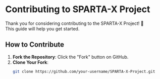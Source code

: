 # Contributing to SPARTA-X Project

Thank you for considering contributing to the SPARTA-X Project! 🎉  
This guide will help you get started.

## How to Contribute
1. **Fork the Repository**: Click the "Fork" button on GitHub.
2. **Clone Your Fork**:
   ```sh
   git clone https://github.com/your-username/SPARTA-X-Project.git
